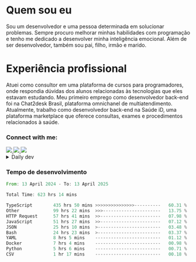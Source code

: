 # Quem sou eu
Sou um desenvolvedor e uma pessoa determinada em solucionar problemas. Sempre procuro melhorar minhas habilidades com programação e tenho me dedicado a desenvolver minha inteligência emocional. Além de ser desenvolvedor, também sou pai, filho, irmão e marido.

# Experiência profissional
Atuei como consultor em uma plataforma de cursos para programadores, onde respondia dúvidas dos alunos relacionadas às tecnologias que eles estavam estudando.
Meu primeiro emprego como desenvolvedor back-end foi na Chat2desk Brasil, plataforma omnichanel de multiatendimento.
Atualmente, trabalho como desenvolvedor back-end na Saúde iD, uma plataforma marketplace que oferece consultas, exames e procedimentos relacionados à saúde.

### Connect with me:
<a href="https://www.linkedin.com/in/theusmoreira" target="_blank" >
<img src="https://img.shields.io/badge/linkedin-%230077B5.svg?&style=for-the-badge&logo=linkedin&logoColor=white ">
</a>
<a href="https://www.instagram.com/matheus.s.moreira/" target="_blank">
<img src="https://img.shields.io/badge/instagram-%23E4405F.svg?&style=for-the-badge&logo=instagram&logoColor=white">
</a>
<a href="mailto:matheussm301@gmail.com"  target="_blank">
<img src="https://img.shields.io/badge/gmail-%23E4405F.svg?&style=for-the-badge&logo=gmail&logoColor=white">
</a>


<details>
  <summary>Daily dev </summary>
<p>
  <a href="https://app.daily.dev/matheussantos"><img src="https://github.com/matheus-santos-moreira/matheus-santos-moreira/blob/master/devcard.svg" width="200" alt="Matheus Santos's Dev Card"/></a>
 </p>
</details>

<h3>Tempo de desenvolvimento</h3>

<!--START_SECTION:waka-->

```rust
From: 13 April 2024 - To: 13 April 2025

Total Time: 623 hrs 14 mins

TypeScript        435 hrs 50 mins >>>>>>>>>>>>>>>----------   60.31 %
Other             99 hrs 22 mins  >>>----------------------   13.75 %
HTTP Request      57 hrs 41 mins  >>-----------------------   07.98 %
JavaScript        51 hrs 27 mins  >>-----------------------   07.12 %
JSON              25 hrs 10 mins  >------------------------   03.48 %
Bash              24 hrs 23 mins  >------------------------   03.37 %
YAML              8 hrs 5 mins    -------------------------   01.12 %
Docker            7 hrs 4 mins    -------------------------   00.98 %
Python            5 hrs 6 mins    -------------------------   00.71 %
CSV               1 hr 17 mins    -------------------------   00.18 %
```

<!--END_SECTION:waka-->
